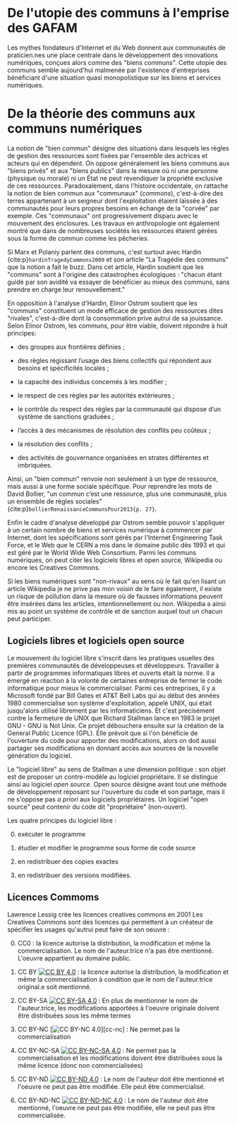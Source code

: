 # De l'utopie des communs à l'emprise des GAFAM

Les mythes fondateurs d'Internet et du Web donnent aux communautés de praticien.nes une place centrale dans le développement des innovations numériques, conçues alors comme des "biens communs". Cette utopie des communs semble aujourd'hui malmenée par l'existence d'entreprises bénéficiant d'une situation quasi monopolistique sur les biens et services numériques.

# De la théorie des communs aux communs numériques

La notion de "bien commun" désigne des situations dans lesquels les règles de gestion des ressources sont fixées par l'ensemble des actrices et acteurs qui en dépendent. On oppose généralement les biens communs aux "biens privés" et aux "biens publics" dans la mesure où ni une personne (physique ou morale) ni un État ne peut revendiquer la propriété exclusive de ces ressources. Paradoxalement, dans l'histoire occidentale, on rattache la notion de bien commun aux "communaux" (_commons_), c'est-à-dire des terres appartenant à un seigneur dont l'exploitation étaient laissée à des communautés pour leurs propres besoins en échange de la "corvée" par exemple. Ces "communaux" ont progressivement disparu avec le mouvement des enclosures. Les travaux en anthropologie ont également montré que dans de nombreuses sociétés les ressources étaient gérées sous la forme de commun comme les pêcheries.

Si Marx et Polaniy parlent des communs, c'est surtout avec Hardin {cite:p}`hardinTragedyCommons2009` et son article "La Tragédie des communs" que la notion a fait le buzz. Dans cet article, Hardin soutient que les "communs" sont à l'origine des catastrophes écologiques : "chacun étant guidé par son avidité va essayer de bénéficier au mieux des communs, sans prendre en charge leur renouvellement."

En opposition à l'analyse d'Hardin, Elinor Ostrom soutient que les "communs" constituent un mode efficace de gestion des ressources dites "rivales", c'est-à-dire dont la consommation prive autrui de sa jouissance. Selon Elinor Ostrom, les communs, pour être viable, doivent répondre à huit principes:

- des groupes aux frontières définies ;

- des règles régissant l’usage des biens collectifs qui répondent aux besoins et spécificités locales ;

- la capacité des individus concernés à les modifier ;

- le respect de ces règles par les autorités extérieures ;

- le contrôle du respect des règles par la communauté qui dispose d’un système de sanctions graduées ;

- l’accès à des mécanismes de résolution des conflits peu coûteux ;

- la résolution des conflits ;

- des activités de gouvernance organisées en strates différentes et imbriquées.

Ainsi, un "bien commun" renvoie non seulement à un type de ressource, mais aussi à une forme sociale spécifique. Pour reprendre les mots de David Bollier, "un commun c’est une ressource, plus une communauté, plus un ensemble de règles sociales" {cite:p}`bollierRenaissanceCommunsPour2013{p. 27}`.

Enfin le cadre d'analyse développé par Ostrom semble pouvoir s'appliquer à un certain nombre de biens et services numérique à commencer par Internet, dont les spécifications sont gérés par l'Internet Engineering Task Force, et le Web que le CERN a mis dans le domaine public dès 1993 et qui est géré par le World Wide Web Consortium. Parmi les communs numériques, on peut citer les logiciels libres et open source, Wikipedia ou encore les Creatives Commons.

Si les biens numériques sont "non-rivaux" au sens où le fait qu'en lisant un article Wikipedia je ne prive pas mon voisin de le faire également, il existe un risque de pollution dans la mesure où de fausses informations peuvent être insérées dans les articles, intentionnellement ou non. Wikipedia a ainsi mis au point un système de contrôle et de sanction auquel tout un chacun peut participer.

## Logiciels libres et logiciels open source

Le mouvement du logiciel libre s'inscrit dans les pratiques usuelles des premières communautés de développeuses et développeurs. Travailler à partir de programmes informatiques libres et ouverts était la norme. Il a émergé en réaction à la volonté de certaines entreprise de fermer le code informatique pour mieux le commercialiser. Parmi ces entreprises, il y a Microsoft fondé par Bill Gates et AT&T Bell Labs qui au début des années 1980 commercialise son système d'exploitation, appelé UNIX, qui était jusqu'alors utilisé librement par les informaticiens. Et c'est précisément contre la fermeture de UNIX que Richard Stallman lance en 1983 le projet GNU - GNU is Not Unix. Ce projet débouchera ensuite sur la création de la General Public Licence (GPL). Elle prévoit que si l'on bénéficie de l'ouverture du code pour apporter des modifications, alors on doit aussi partager ses modifications en donnant accès aux sources de la nouvelle génération du logiciel.

Le "logiciel libre" au sens de Stallman a une dimension politique : son objet est de proposer un contre-modèle au logiciel propriétaire. Il se distingue ainsi au logiciel _open source_. Open source désigne avant tout une méthode de développement reposant sur l'ouverture du code et son partage, mais il ne s'oppose pas _a priori_ aux logiciels propriétaires. Un logiciel "open source" peut contenir du code dit "propriétaire" (non-ouvert).

Les quatre principes du logiciel libre :

0. exécuter le programme

1. étudier et modifier le programme sous forme de code source

2. en redistribuer des copies exactes

3. en redistribuer des versions modifiées.


## Licences Commoms

Lawrence Lessig crée les licences creatives commons en 2001 Les Creatives Commons sont des licences qui permettent à un créateur de spécifier les usages qu'autrui peut faire de son oeuvre :

0. CC0 : la licence autorise la distribution, la modification et même la commercialisation. Le nom de l'auteur.trice n'a pas être mentionné. L'oeuvre appartient au domaine public.

1. CC BY [![CC BY 4.0][cc-by-image]][cc-by] : la licence autorise la distribution, la modification et même la commercialisation à condition que le nom de l'auteur.trice original.e soit mentionné.

2. CC BY-SA  [![CC BY-SA 4.0][cc-by-sa-image]][cc-by-sa] : En plus de mentionner le nom de l'auteur.trice, les modifications apportées à l'oeuvre originale doivent être distribuées sous les même termes

3. CC BY-NC [![CC BY-NC 4.0][cc-by-nc-image]][cc-nc] : Ne permet pas la commercialisation

4. CC BY-NC-SA [![CC BY-NC-SA 4.0][cc-by-nc-sa-image]][cc-by-nc-sa] : Ne permet pas la commercialisation et les modifications doivent être distribuées sous la même licence (donc non commercialisées)

5. CC BY-ND [![CC BY-ND 4.0][cc-by-nd-image]][cc-by-nd] : Le nom de l'auteur doit être mentionné et l'oeuvre ne peut pas être modifiée. Elle peut être commercialisé.

6. CC BY-ND-NC [![CC BY-ND-NC 4.0][cc-by-nd-nc-image]][cc-by-nd-nc] : Le nom de l'auteur doit être mentionné, l'oeuvre ne peut pas être modifiée, elle ne peut pas être commercialisée.



[cc-by]: https://creativecommons.org/licenses/by/4.0/
[cc-by-image]: https://licensebuttons.net/i/l/by/transparent/00/00/00/88x31.png

[cc-by-sa]: https://creativecommons.org/licenses/by-sa/4.0/
[cc-by-sa-image]: https://licensebuttons.net/i/l/by-sa/transparent/00/00/00/88x31.png

[cc-by-nc]: https://creativecommons.org/licenses/by-nc-sa/4.0/
[cc-by-nc-image]: https://licensebuttons.net/i/l/by-nc-sa/transparent/00/00/00/88x31.png

[cc-by-nc-sa]: https://creativecommons.org/licenses/by-nc-sa/4.0/
[cc-by-nc-sa-image]: https://licensebuttons.net/i/l/by-nc-sa/transparent/00/00/00/88x31.png

[cc-by-nd]: https://creativecommons.org/licenses/by-nd/4.0/
[cc-by-nd-image]: https://licensebuttons.net/i/l/by-nd/transparent/00/00/00/88x31.png


[cc-by-nd-nc]: https://creativecommons.org/licenses/by-nd-nc/4.0/
[cc-by-nd-nc-image]: https://licensebuttons.net/i/l/by-nd-nc/transparent/00/00/00/88x31.png
